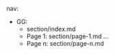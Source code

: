 nav:
  - GG:
    - section/index.md
    - Page 1: section/page-1.md
    ...
    - Page n: section/page-n.md
